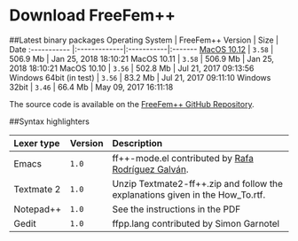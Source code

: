 # Download FreeFem++

##Latest binary packages
Operating System | FreeFem++ Version | Size | Date 
:----------- |:-------------|:-----------|:-------
[MacOS 10.12](http://www.freefem.org/ff++/ftp/FreeFem++-3.58-MacOS_10.12.pkg) | `3.58` | 506.9 Mb | Jan 25, 2018 18:10:21
MacOS 10.11 | `3.58` | 506.9 Mb | Jan 25, 2018 18:10:21
MacOS 10.10 | `3.56` | 502.8 Mb | Jul 21, 2017 09:13:56
Windows 64bit (in test) | `3.56` | 83.2 Mb | Jul 21, 2017 09:11:10
Windows 32bit | `3.46` | 66.4 Mb | May 09, 2017 16:11:18

The source code is available on the [FreeFem++ GitHub Repository](https://github.com/Leaflet/Leaflet/releases).

##Syntax highlighters

Lexer type | Version| Description
:--------- | :---- | :------
Emacs | `1.0` | ff++-mode.el contributed by [Rafa Rodríguez Galván](rafael.rodriguez@uca.es>).
Textmate 2 | `1.0` | Unzip Textmate2-ff++.zip and follow the explanations given in the How_To.rtf.
Notepad++ | `1.0` | See the instructions in the PDF
Gedit | `1.0` | ffpp.lang contributed by Simon Garnotel
